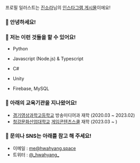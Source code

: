 프로필 일러스트는 [진소라](https://www.instagram.com/cat_by_snap/)님의 [인스타그램 게시물](https://www.instagram.com/p/CcFl83FJfKU/)이에요!

### 👋 안녕하세요!

### 📖 저는 이런 것들을 할 수 있어요!
- Python
- Javascript (Node.js) & Typescript
- C#

- Unity

- Firebase, MySQL

### 🏫 아래의 교육기관을 지나왔어요!
- [경기영상과학고등학교](http://gmsh.hs.kr/) 방송미디어과 재학 (2020.03 ~ 2023.02)
- [청강문화산업대학교](https://www.ck.ac.kr/) [게임콘텐츠스쿨](https://ckchronicle.com/) 재학 (2023.03 ~ )

### 💬 문의나 SNS는 아래를 참고 해 주세요!
- 이메일 : [me@hwahyang.space](mailto:me@hwahyang.space)
- 트위터 : [@\_hwahyang\_](https://twitter.com/_hwahyang_)
